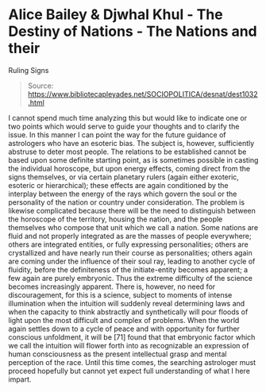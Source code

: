 # Alice Bailey & Djwhal Khul - The Destiny of Nations - The Nations and their
Ruling Signs

> Source: https://www.bibliotecapleyades.net/SOCIOPOLITICA/desnat/dest1032.html

I cannot spend much time analyzing this but would like to indicate one or two points which would serve to guide your thoughts and to clarify the issue. In this manner I can point the way for the future guidance of astrologers who have an esoteric bias. The subject is, however, sufficiently abstruse to deter most people. The relations to be established cannot be based upon some definite starting point, as is sometimes possible in casting the individual horoscope, but upon energy effects, coming direct from the signs themselves, or via certain planetary rulers (again either exoteric, esoteric or hierarchical); these effects are again conditioned by the interplay between the energy of the rays which govern the soul or the personality of the nation or country under consideration. The problem is likewise complicated because there will be the need to distinguish between the horoscope of the territory, housing the nation, and the people themselves who compose that unit which we call a nation. Some nations are fluid and not properly integrated as are the masses of people everywhere; others are integrated entities, or fully expressing personalities; others are crystallized and have nearly run their course as personalities; others again are coming under the influence of their soul ray, leading to another cycle of fluidity, before the definiteness of the initiate-entity becomes apparent; a few again are purely embryonic. Thus the extreme difficulty of the science becomes increasingly apparent. There is, however, no need for discouragement, for this is a science, subject to moments of intense illumination when the intuition will suddenly reveal determining laws and when the capacity to think abstractly and synthetically will pour floods of light upon the most difficult and complex of problems. When the world again settles down to a cycle of peace and with opportunity for further conscious unfoldment, it will be [71] found that that embryonic factor which we call the intuition will flower forth into as recognizable an expression of human consciousness as the present intellectual grasp and mental perception of the race. Until this time comes, the searching astrologer must proceed hopefully but cannot yet expect full understanding of what I here impart.
